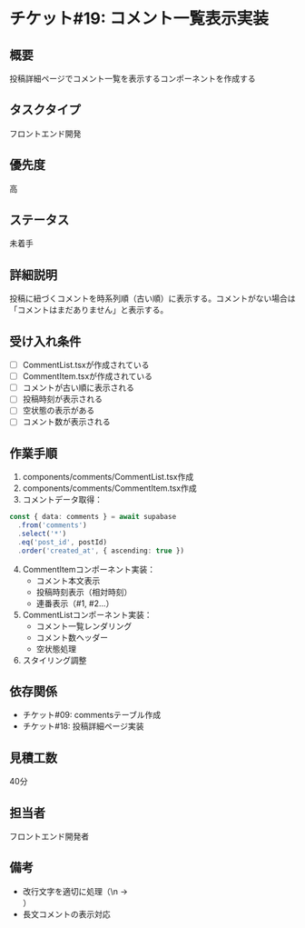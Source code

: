 # チケット#19: コメント一覧表示実装

## 概要
投稿詳細ページでコメント一覧を表示するコンポーネントを作成する

## タスクタイプ
フロントエンド開発

## 優先度
高

## ステータス
未着手

## 詳細説明
投稿に紐づくコメントを時系列順（古い順）に表示する。コメントがない場合は「コメントはまだありません」と表示する。

## 受け入れ条件
- [ ] CommentList.tsxが作成されている
- [ ] CommentItem.tsxが作成されている
- [ ] コメントが古い順に表示される
- [ ] 投稿時刻が表示される
- [ ] 空状態の表示がある
- [ ] コメント数が表示される

## 作業手順
1. components/comments/CommentList.tsx作成
2. components/comments/CommentItem.tsx作成
3. コメントデータ取得：
```typescript
const { data: comments } = await supabase
  .from('comments')
  .select('*')
  .eq('post_id', postId)
  .order('created_at', { ascending: true })
```
4. CommentItemコンポーネント実装：
   - コメント本文表示
   - 投稿時刻表示（相対時刻）
   - 連番表示（#1, #2...）
5. CommentListコンポーネント実装：
   - コメント一覧レンダリング
   - コメント数ヘッダー
   - 空状態処理
6. スタイリング調整

## 依存関係
- チケット#09: commentsテーブル作成
- チケット#18: 投稿詳細ページ実装

## 見積工数
40分

## 担当者
フロントエンド開発者

## 備考
- 改行文字を適切に処理（\n → <br>）
- 長文コメントの表示対応